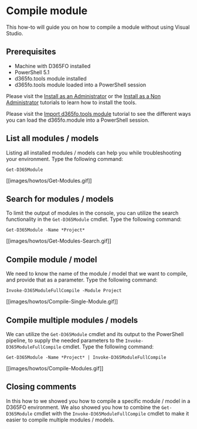 ﻿# **Compile module**

This how-to will guide you on how to compile a module without using Visual Studio.

## **Prerequisites**
* Machine with D365FO installed
* PowerShell 5.1
* d365fo.tools module installed
* d365fo.tools module loaded into a PowerShell session

Please visit the [Install as an Administrator](https://github.com/d365collaborative/d365fo.tools/wiki/Tutorial-Install-Administrator) or the [Install as a Non Administrator](https://github.com/d365collaborative/d365fo.tools/wiki/Tutorial-Install-Non-Administrator) tutorials to learn how to install the tools.

Please visit the [Import d365fo.tools module](https://github.com/d365collaborative/d365fo.tools/wiki/Tutorial-Import-Module) tutorial to see the different ways you can load the d365fo.module into a PowerShell session.

## **List all modules / models**
Listing all installed modules / models can help you while troubleshooting your environment. Type the following command:

```
Get-D365Module
```

[[images/howtos/Get-Modules.gif]]


## **Search for modules / models**
To limit the output of modules in the console, you can utilize the search functionality in the `Get-D365Module` cmdlet. Type the following command:

```
Get-D365Module -Name *Project*
```

[[images/howtos/Get-Modules-Search.gif]]


## **Compile module / model**
We need to know the name of the module / model that we want to compile, and provide that as a parameter. Type the following command:

```
Invoke-D365ModuleFullCompile -Module Project
```

[[images/howtos/Compile-Single-Module.gif]]


## **Compile multiple modules / models**
We can utilize the `Get-D365Module` cmdlet and its output to the PowerShell pipeline, to supply the needed parameters to the `Invoke-D365ModuleFullCompile` cmdlet. Type the following command:

```
Get-D365Module -Name *Project* | Invoke-D365ModuleFullCompile
```

[[images/howtos/Compile-Modules.gif]]

## **Closing comments**
In this how to we showed you how to compile a specific module / model in a D365FO environment. We also showed you how to combine the `Get-D365Module` cmdlet with the `Invoke-D365ModuleFullCompile` cmdlet to make it easier to compile multiple modules / models.